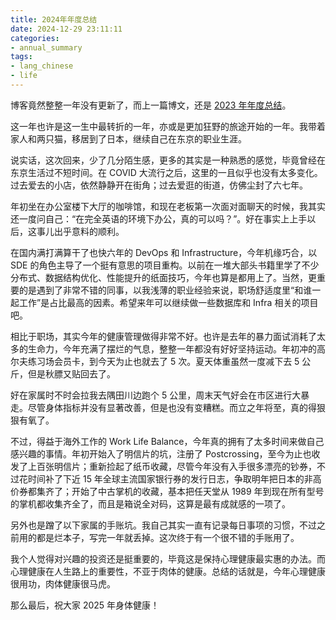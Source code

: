 ```yaml
---
title: 2024年年度总结
date: 2024-12-29 23:11:11
categories:
- annual_summary
tags: 
- lang_chinese
- life
---
```


博客竟然整整一年没有更新了，而上一篇博文，还是 [2023 年年度总结](https://www.kivinsae.com/2024/01/11/2024-01-11-Summary/)。

这一年也许是这一生中最转折的一年，亦或是更加狂野的旅途开始的一年。我带着家人和两只猫，移居到了日本，继续自己在东京的职业生涯。

说实话，这次回来，少了几分陌生感，更多的其实是一种熟悉的感觉，毕竟曾经在东京生活过不短时间。在 COVID 大流行之后，这里的一且似乎也没有太多变化。过去爱去的小店，依然静静开在街角；过去爱逛的街道，仿佛尘封了六七年。

年初坐在办公室楼下大厅的咖啡馆，和现在老板第一次面对面聊天的时候，我其实还一度问自己：“在完全英语的环境下办公，真的可以吗？”。好在事实上上手以后，这事儿出乎意料的顺利。

在国内满打满算干了也快六年的 DevOps 和 Infrastructure，今年机缘巧合，以 SDE 的角色主导了一个挺有意思的项目重构。以前在一堆大部头书籍里学了不少分布式、数据结构优化、性能提升的纸面技巧，今年也算是都用上了。当然，更重要的是遇到了非常不错的同事，以我浅薄的职业经验来说，职场舒适度里“和谁一起工作”是占比最高的因素。希望来年可以继续做一些数据库和 Infra 相关的项目吧。

相比于职场，其实今年的健康管理做得非常不好。也许是去年的暴力面试消耗了太多的生命力，今年充满了摆烂的气息，整整一年都没有好好坚持运动。年初冲的高尔夫练习场会员卡，到今天为止也就去了 5 次。夏天体重虽然一度减下去 5 公斤，但是秋膘又贴回去了。

好在家属时不时会拉我去隅田川边跑个 5 公里，周末天气好会在市区进行大暴走。尽管身体指标并没有显著改善，但是也没有变糟糕。而立之年将至，真的得狠狠有氧了。

不过，得益于海外工作的 Work Life Balance，今年真的拥有了太多时间来做自己感兴趣的事情。年初开始入了明信片的坑，注册了 Postcrossing，至今为止也收发了上百张明信片；重新捡起了纸币收藏，尽管今年没有入手很多漂亮的钞券，不过花时间补了下近 15 年全球主流国家银行券的发行日志，争取明年把日本的非高价券都集齐了；开始了中古掌机的收藏，基本把任天堂从 1989 年到现在所有型号的掌机都收集齐全了，而且是箱说全对码，这算是最有成就感的一项了。

另外也是蹭了以下家属的手账坑。我自己其实一直有记录每日事项的习惯，不过之前用的都是烂本子，写完一年就丢掉。这次终于有一个很不错的手账用了。

我个人觉得对兴趣的投资还是挺重要的，毕竟这是保持心理健康最实惠的办法。而心理健康在人生路上的重要性，不亚于肉体的健康。总结的话就是，今年心理健康很用功，肉体健康很马虎。

那么最后，祝大家 2025 年身体健康！